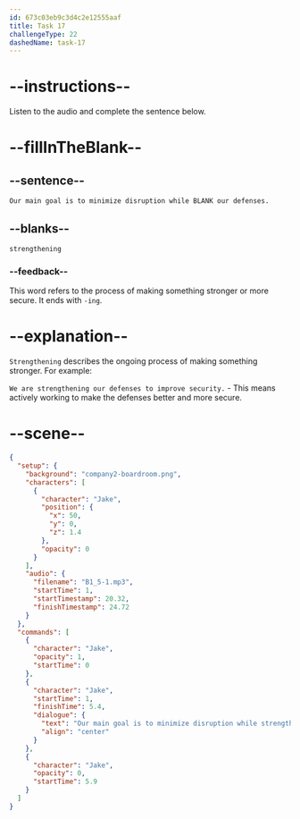 ```yaml
---
id: 673c03eb9c3d4c2e12555aaf
title: Task 17
challengeType: 22
dashedName: task-17
---
```

<!-- (Audio) Jake: Our main goal is to minimize disruption while strengthening our defenses. -->

# --instructions--

Listen to the audio and complete the sentence below.

# --fillInTheBlank--

## --sentence--

`Our main goal is to minimize disruption while BLANK our defenses.`

## --blanks--

`strengthening`

### --feedback--

This word refers to the process of making something stronger or more secure. It ends with `-ing`.

# --explanation--

`Strengthening` describes the ongoing process of making something stronger. For example:  

`We are strengthening our defenses to improve security.` - This means actively working to make the defenses better and more secure.

# --scene--

```json
{
  "setup": {
    "background": "company2-boardroom.png",
    "characters": [
      {
        "character": "Jake",
        "position": {
          "x": 50,
          "y": 0,
          "z": 1.4
        },
        "opacity": 0
      }
    ],
    "audio": {
      "filename": "B1_5-1.mp3",
      "startTime": 1,
      "startTimestamp": 20.32,
      "finishTimestamp": 24.72
    }
  },
  "commands": [
    {
      "character": "Jake",
      "opacity": 1,
      "startTime": 0
    },
    {
      "character": "Jake",
      "startTime": 1,
      "finishTime": 5.4,
      "dialogue": {
        "text": "Our main goal is to minimize disruption while strengthening our defenses.",
        "align": "center"
      }
    },
    {
      "character": "Jake",
      "opacity": 0,
      "startTime": 5.9
    }
  ]
}
```
